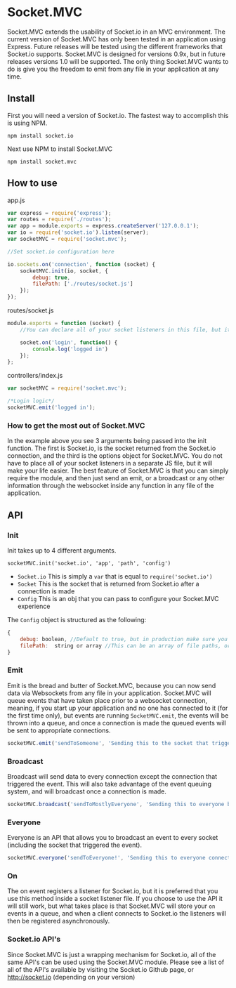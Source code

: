 Socket.MVC
==========

Socket.MVC extends the usability of Socket.io in an MVC environment.  The current version of Socket.MVC has only been tested in an application using Express.  Future releases will be tested using the different frameworks that Socket.io supports.  Socket.MVC is designed for versions 0.9x, but in future releases versions 1.0 will be supported.  The only thing Socket.MVC wants to do is give you the freedom to emit from any file in your application at any time.

## Install

First you will need a version of Socket.io.  The fastest way to accomplish this is using NPM.

    npm install socket.io

Next use NPM to install Socket.MVC

	npm install socket.mvc

## How to use

app.js
```js
var express = require('express');
var routes = require('./routes');
var app = module.exports = express.createServer('127.0.0.1');
var io = require('socket.io').listen(server);
var socketMVC = require('socket.mvc');

//Set socket.io configuration here

io.sockets.on('connection', function (socket) {
	socketMVC.init(io, socket, {
		debug: true,
		filePath: ['./routes/socket.js']
	});
});
```

routes/socket.js
```js
module.exports = function (socket) {
	//You can declare all of your socket listeners in this file, but it's not required

	socket.on('login', function() {
		console.log('logged in')
	});
};
```

controllers/index.js
```js
var socketMVC = require('socket.mvc');

/*Login logic*/
socketMVC.emit('logged in');
```

### How to get the most out of Socket.MVC

In the example above you see 3 arguments being passed into the init function.  The first is Socket.io, is the socket returned from the Socket.io connection, and the third is the options object for Socket.MVC. You do not have to place all of your socket listeners in a separate JS file, but it will make your life easier.  The best feature of Socket.MVC is that you can simply require the module, and then just send an emit, or a broadcast or any other information through the websocket inside any function in any file of the application.

## API

### Init

Init takes up to 4 different arguments.

`socketMVC.init('socket.io', 'app', 'path', 'config')`
  - `Socket.io` This is simply a `var` that is equal to `require('socket.io')`
  - `Socket` This is the socket that is returned from Socket.io after a connection is made
  - `Config` This is an obj that you can pass to configure your Socket.MVC experience

The `Config` object is structured as the following:
```js
{
	debug: boolean, //Default to true, but in production make sure you change it to false
	filePath:  string or array //This can be an array of file paths, or a single file path to register Socket.io listeners
}
```

### Emit
Emit is the bread and butter of Socket.MVC, because you can now send data via Websockets from any file in your application.  Socket.MVC will queue events that have taken place prior to a websocket connection, meaning, if you start up your application and no one has connected to it (for the first time only), but events are running `SocketMVC.emit`, the events will be thrown into a queue, and once a connection is made the queued events will be sent to appropriate connections.
```js
socketMVC.emit('sendToSomeone', 'Sending this to the socket that triggered the event');
```

### Broadcast
Broadcast will send data to every connection except the connection that triggered the event.  This will also take advantage of the event queuing system, and will broadcast once a connection is made.
```js
socketMVC.broadcast('sendToMostlyEveryone', 'Sending this to everyone but the socket who triggered the event');
```

### Everyone
Everyone is an API that allows you to broadcast an event to every socket (including the socket that triggered the event).
```js
socketMVC.everyone('sendToEveryone!', 'Sending this to everyone connected!!');
```

### On
The on event registers a listener for Socket.io, but it is preferred that you use this method inside a socket listener file.  If you choose to use the API it will still work, but what takes place is that Socket.MVC will store your `on` events in a queue, and when a client connects to Socket.io the listeners will then be registered asynchronously.

### Socket.io API's
Since Socket.MVC is just a wrapping mechanism for Socket.io, all of the same API's can be used using the Socket.MVC module.  Please see a list of all of the API's available by visiting the Socket.io Github page, or http://socket.io (depending on your version)

